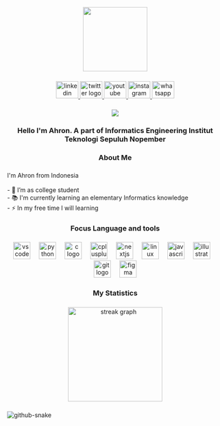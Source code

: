 <div align="center">
  <img height="150" src="https://media.giphy.com/media/M9gbBd9nbDrOTu1Mqx/giphy.gif"  />
</div>

###

<div align="center">
  <a href="https://www.linkedin.com/in/ahronzuraaa/" target="_blank">
    <img src="https://raw.githubusercontent.com/maurodesouza/profile-readme-generator/master/src/assets/icons/social/linkedin/default.svg" width="52" height="40" alt="linkedin logo"  />
  </a>
  <a href="https://x.com/GioielleriaNst" target="_blank">
    <img src="https://raw.githubusercontent.com/maurodesouza/profile-readme-generator/master/src/assets/icons/social/twitter/default.svg" width="52" height="40" alt="twitter logo"  />
  </a>
  <a href="https://www.youtube.com/@Zaaruiii" target="_blank">
    <img src="https://raw.githubusercontent.com/maurodesouza/profile-readme-generator/master/src/assets/icons/social/youtube/default.svg" width="52" height="40" alt="youtube logo"  />
  </a>
  <a href="https://instagram.com/zaarui.ii/" target="_blank">
    <img src="https://raw.githubusercontent.com/maurodesouza/profile-readme-generator/master/src/assets/icons/social/instagram/default.svg" width="52" height="40" alt="instagram logo"  />
  </a>
  <a href="https://wa.me/6281217379025" target="_blank">
    <img src="https://raw.githubusercontent.com/maurodesouza/profile-readme-generator/master/src/assets/icons/social/whatsapp/default.svg" width="52" height="40" alt="whatsapp logo"  />
  </a>
</div>

###

<div align="center">
  <img src="https://visitor-badge.laobi.icu/badge?page_id=Sleepy-C.Sleepy-C&"  />
</div>

###

<h3 align="center">Hello I'm Ahron. A part of Informatics Engineering Institut Teknologi Sepuluh Nopember</h3>

###

<h3 align="center">About Me</h3>

###

<p align="left">I'm Ahron from Indonesia<br><br>- 🔭 I’m as college student<br>- 📚 I'm currently learning an elementary Informatics knowledge<br>- ⚡ In my free time I will learning</p>

###

<h3 align="center">Focus Language and tools</h3>

###

<div align="center">
  <img src="https://cdn.jsdelivr.net/gh/devicons/devicon/icons/vscode/vscode-original.svg" height="40" alt="vscode logo"  />
  <img width="12" />
  <img src="https://cdn.jsdelivr.net/gh/devicons/devicon/icons/python/python-original.svg" height="40" alt="python logo"  />
  <img width="12" />
  <img src="https://cdn.jsdelivr.net/gh/devicons/devicon/icons/c/c-original.svg" height="40" alt="c logo"  />
  <img width="12" />
  <img src="https://cdn.jsdelivr.net/gh/devicons/devicon/icons/cplusplus/cplusplus-original.svg" height="40" alt="cplusplus logo"  />
  <img width="12" />
  <img src="https://cdn.jsdelivr.net/gh/devicons/devicon/icons/nextjs/nextjs-original.svg" height="40" alt="nextjs logo"  />
  <img width="12" />
  <img src="https://cdn.jsdelivr.net/gh/devicons/devicon/icons/linux/linux-original.svg" height="40" alt="linux logo"  />
  <img width="12" />
  <img src="https://cdn.jsdelivr.net/gh/devicons/devicon/icons/javascript/javascript-original.svg" height="40" alt="javascript logo"  />
  <img width="12" />
  <img src="https://cdn.jsdelivr.net/gh/devicons/devicon/icons/illustrator/illustrator-plain.svg" height="40" alt="illustrator logo"  />
  <img width="12" />
  <img src="https://cdn.jsdelivr.net/gh/devicons/devicon/icons/git/git-original.svg" height="40" alt="git logo"  />
  <img width="12" />
  <img src="https://cdn.jsdelivr.net/gh/devicons/devicon/icons/figma/figma-original.svg" height="40" alt="figma logo"  />
</div>

###

<h3 align="center">My Statistics</h3>

###

<div align="center">
  <picture>
    <source media="(prefers-color-scheme: dark)" 
            srcset="https://streak-stats.demolab.com?user=Sleepy-C&locale=en&mode=daily&theme=dark&hide_border=false&border_radius=5&order=3" />
    <source media="(prefers-color-scheme: light)" 
            srcset="https://streak-stats.demolab.com?user=Sleepy-C&locale=en&mode=daily&theme=light&hide_border=false&border_radius=5&order=3" />
    <img src="https://streak-stats.demolab.com?user=Sleepy-C&locale=en&mode=daily&theme=light&hide_border=false&border_radius=5&order=3" 
         alt="streak graph" height="220" />
  </picture>
</div>

###

<picture>
  <source media="(prefers-color-scheme: dark)" srcset="https://raw.githubusercontent.com/Sleepy-C/Sleepy-C/output/github-snake-dark.svg" />
  <source media="(prefers-color-scheme: light)" srcset="https://raw.githubusercontent.com/Sleepy-C/Sleepy-C/output/github-snake.svg" />
  <img alt="github-snake" src="https://raw.githubusercontent.com/Sleepy-C/Sleepy-C/output/github-snake.svg" />
</picture>

###
